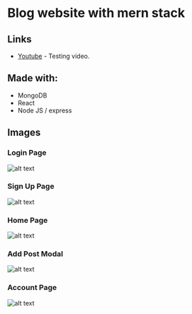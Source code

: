 # Blog website with mern stack

## Links
* [Youtube](https://youtu.be/4C8FvYUWBd8) - Testing video.

## Made with:
* MongoDB
* React
* Node JS / express


## Images

### Login Page
![alt text](https://github.com/AugustinSorel/Blog-Mern-Stack/blob/master/images/Login.png)

### Sign Up Page
![alt text](https://github.com/AugustinSorel/Blog-Mern-Stack/blob/master/images/SignUp.png)

### Home Page
![alt text](https://github.com/AugustinSorel/Blog-Mern-Stack/blob/master/images/Home.png)

### Add Post Modal
![alt text](https://github.com/AugustinSorel/Blog-Mern-Stack/blob/master/images/AddPost.png)

### Account Page
![alt text](https://github.com/AugustinSorel/Blog-Mern-Stack/blob/master/images/Account.png)
